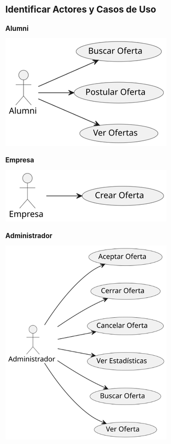 # Identificar Actores y Casos de Uso

## Alumni
![Alumni](svg/ActoresYCasos/Alumni.svg)
## Empresa
![Empresa](svg/ActoresYCasos/Empresa.svg)
## Administrador
![Administrador](svg/ActoresYCasos/admin.svg)
